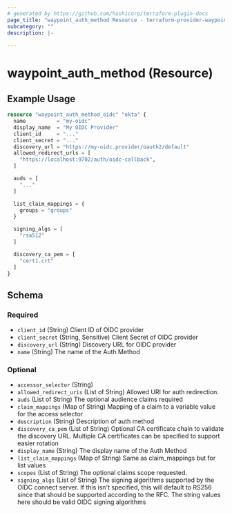 ```yaml
---
# generated by https://github.com/hashicorp/terraform-plugin-docs
page_title: "waypoint_auth_method Resource - terraform-provider-waypoint"
subcategory: ""
description: |-
  
---
```


# waypoint_auth_method (Resource)



## Example Usage

```terraform
resource "waypoint_auth_method_oidc" "okta" {
  name          = "my-oidc"
  display_name  = "My OIDC Provider"
  client_id     = "..."
  client_secret = "..."
  discovery_url = "https://my-oidc.provider/oauth2/default"
  allowed_redirect_urls = [
    "https://localhost:9702/auth/oidc-callback",
  ]

  auds = [
    "..."
  ]

  list_claim_mappings = {
    groups = "groups"
  }

  signing_algs = [
    "rsa512"
  ]

  discovery_ca_pem = [
    "cert1.crt"
  ]
}
```

<!-- schema generated by tfplugindocs -->
## Schema

### Required

- `client_id` (String) Client ID of OIDC provider
- `client_secret` (String, Sensitive) Client Secret of OIDC provider
- `discovery_url` (String) Discovery URL for OIDC provider
- `name` (String) The name of the Auth Method

### Optional

- `accessor_selector` (String)
- `allowed_redirect_uris` (List of String) Allowed URI for auth redirection.
- `auds` (List of String) The optional audience claims required
- `claim_mappings` (Map of String) Mapping of a claim to a variable value for the access selector
- `description` (String) Description of auth method
- `discovery_ca_pem` (List of String) Optional CA certificate chain to validate the discovery URL. Multiple CA certificates can be specified to support easier rotation
- `display_name` (String) The display name of the Auth Method
- `list_claim_mappings` (Map of String) Same as claim_mappings but for list values
- `scopes` (List of String) The optional claims scope requested.
- `signing_algs` (List of String) The signing algorithms supported by the OIDC connect server. If this isn't specified, this will default to RS256 since that should be supported according to the RFC. The string values here should be valid OIDC signing algorithms


